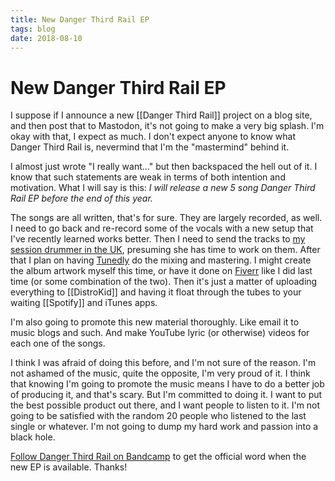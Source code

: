 ```yaml
---
title: New Danger Third Rail EP
tags: blog
date: 2018-08-10
---
```

# New Danger Third Rail EP

I suppose if I announce a new [[Danger Third Rail]] project on a blog site, and then post that to Mastodon, it's not going to make a very big splash. I'm okay with that, I expect as much. I don't expect anyone to know what Danger Third Rail is, nevermind that I'm the "mastermind" behind it.

I almost just wrote "I really want..." but then backspaced the hell out of it. I know that such statements are weak in terms of both intention and motivation. What I will say is this: *I will release a new 5 song Danger Third Rail EP before the end of this year.*

The songs are all written, that's for sure. They are largely recorded, as well. I need to go back and re-record some of the vocals with a new setup that I've recently learned works better. Then I need to send the tracks to [my session drummer in the UK](http://www.emilydrums.com), presuming she has time to work on them. After that I plan on having [Tunedly](https://www.tunedly.com/) do the mixing and mastering. I might create the album artwork myself this time, or have it done on [Fiverr](https://www.fiverr.com) like I did last time (or some combination of the two). Then it's just a matter of uploading everything to [[DistroKid]] and having it float through the tubes to your waiting [[Spotify]] and iTunes apps.

I'm also going to promote this new material thoroughly. Like email it to music blogs and such. And make YouTube lyric (or otherwise) videos for each one of the songs.

I think I was afraid of doing this before, and I'm not sure of the reason. I'm not ashamed of the music, quite the opposite, I'm very proud of it. I think that knowing I'm going to promote the music means I have to do a better job of producing it, and that's scary. But I'm committed to doing it. I want to put the best possible product out there, and I want people to listen to it. I'm not going to be satisfied with the random 20 people who listened to the last single or whatever. I'm not going to dump my hard work and passion into a black hole.

[Follow Danger Third Rail on Bandcamp](https://dangerthirdrail.bandcamp.com/) to get the official word when the new EP is available. Thanks!